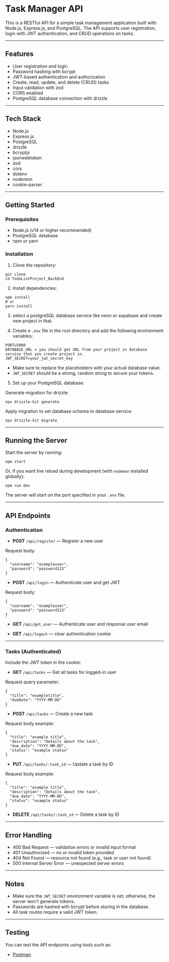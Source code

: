 # Task Manager API

This is a RESTful API for a simple task management application built with Node.js, Express.js, and PostgreSQL. The API supports user registration, login with JWT authentication, and CRUD operations on tasks.

---

## Features

- User registration and login
- Password hashing with bcrypt
- JWT-based authentication and authorization
- Create, read, update, and delete (CRUD) tasks
- Input validation with zod
- CORS enabled
- PostgreSQL database connection with drizzle

---

## Tech Stack

- Node.js
- Express.js
- PostgreSQL
- drizzle
- bcryptjs
- jsonwebtoken
- zod
- cors
- dotenv
- nodemon
- cookie-parser

---

## Getting Started

### Prerequisites

- Node.js (v14 or higher recommended)
- PostgreSQL database
- npm or yarn

### Installation

1. Clone the repository:

```
git clone 
cd TodoListProject_BackEnd

```

2. Install dependencies:

```
npm install
# or
yarn install
```

3. select a postgreSQL database service like neon or supabase and create new project in that.


4. Create a `.env` file in the root directory and add the following environment variables:

```
PORT=5000
DATABASE_URL = you should get URL from your project in database servise that you create project in.
JWT_SECRET=your_jwt_secret_key
```

- Make sure to replace the placeholders with your actual database value.
- `JWT_SECRET` should be a strong, random string to secure your tokens.

5. Set up your PostgreSQL database:

Generate migration for drizzle:

```
npx drizzle-kit generate

```
Apply migration to set database schema to database service:

```
npx drizzle-kit migrate

```
---

## Running the Server

Start the server by running:

```
npm start
```

Or, if you want live reload during development (with `nodemon` installed globally):

```
npm run dev
```

The server will start on the port specified in your `.env` file.

---

## API Endpoints

### Authentication

- **POST** `/api/register` — Register a new user

Request body:

```
{
  "username": "exampleuser",
  "password": "password123"
}
```

- **POST** `/api/login` — Authenticate user and get JWT

Request body:

```
{
  "username": "exampleuser",
  "password": "password123"
}
```
- **GET** `/api/get_user` — Authenticate user and response user email

- **GET** `/api/logout` — clear authentication cookie 


---

### Tasks (Authenticated)

Include the JWT token in the cookie:


- **GET** `/api/tasks` — Get all tasks for logged-in user

Request query parameter:

```
{
  "title": "exampletitle",
  "dueDate": "YYYY-MM-DD"
}
```

- **POST** `/api/tasks` — Create a new task

Request body example:

```
{
  "title": "example title",
  "description": "Details about the task",
  "due_date": "YYYY-MM-DD",
  "status": "example status"
}
```

- **PUT** `/api/tasks/:task_id` — Update a task by ID

Request body example:

```
{
  "title": "example title",
  "description": "Details about the task",
  "due_date": "YYYY-MM-DD",
  "status": "example status"
}
```

- **DELETE** `/api/tasks/:task_id` — Delete a task by ID

---

## Error Handling

- 400 Bad Request — validation errors or invalid input format
- 401 Unauthorized — no or invalid token provided
- 404 Not Found — resource not found (e.g., task or user not found)
- 500 Internal Server Error — unexpected server errors

---

## Notes

- Make sure the `JWT_SECRET` environment variable is set; otherwise, the server won't generate tokens.
- Passwords are hashed with bcrypt before storing in the database.
- All task routes require a valid JWT token.

---

## Testing

You can test the API endpoints using tools such as:

- [Postman](https://www.postman.com/)


